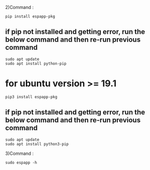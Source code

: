 
2)Command :
    
    pip install espapp-pkg
    
  ## if pip not installed and getting error, run the below command and then re-run previous command
  
    sudo apt update
    sudo apt install python-pip
    
    
  # for ubuntu version >= 19.1
    
    pip3 install espapp-pkg
    
  ## if pip not installed and getting error, run the below command and then re-run previous command
   
    sudo apt update
    sudo apt install python3-pip
    

3)Command :

    sudo espapp -h

